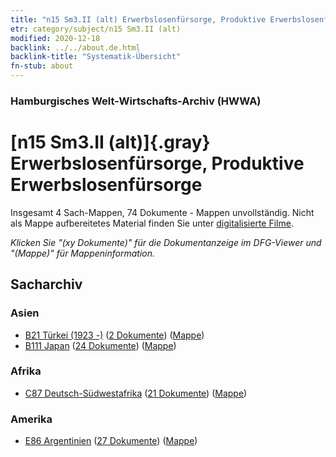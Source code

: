 ```yaml
---
title: "n15 Sm3.II (alt) Erwerbslosenfürsorge, Produktive Erwerbslosenfürsorge"
etr: category/subject/n15 Sm3.II (alt)
modified: 2020-12-18
backlink: ../../about.de.html
backlink-title: "Systematik-Übersicht"
fn-stub: about
---
```


### Hamburgisches Welt-Wirtschafts-Archiv (HWWA)
# [n15 Sm3.II (alt)]{.gray}&#8201; Erwerbslosenfürsorge, Produktive Erwerbslosenfürsorge&#160; 




Insgesamt 4 Sach-Mappen, 74 Dokumente - Mappen unvollständig.
Nicht als Mappe aufbereitetes Material finden Sie unter [digitalisierte Filme](/film/h1_sh).

_Klicken Sie "(xy Dokumente)" für die Dokumentanzeige im DFG-Viewer und "(Mappe)" für Mappeninformation._

## Sacharchiv




### Asien

- [B21 Türkei (1923 -)](../../../geo/about.de.html#B21) (<a href="https://dfg-viewer.de/show/?tx_dlf[id]=https://pm20.zbw.eu/mets/sh/1411xx/141111/1451xx/145164/public.mets.de.xml" target="_blank">2 Dokumente</a>) ([Mappe](http://purl.org/pressemappe20/folder/sh/141111,145164))
- [B111 Japan](../../../geo/about.de.html#B111) (<a href="https://dfg-viewer.de/show/?tx_dlf[id]=https://pm20.zbw.eu/mets/sh/1412xx/141272/1451xx/145164/public.mets.de.xml" target="_blank">24 Dokumente</a>) ([Mappe](http://purl.org/pressemappe20/folder/sh/141272,145164))

### Afrika

- [C87 Deutsch-Südwestafrika](../../../geo/about.de.html#C87) (<a href="https://dfg-viewer.de/show/?tx_dlf[id]=https://pm20.zbw.eu/mets/sh/1414xx/141450/1451xx/145164/public.mets.de.xml" target="_blank">21 Dokumente</a>) ([Mappe](http://purl.org/pressemappe20/folder/sh/141450,145164))

### Amerika

- [E86 Argentinien](../../../geo/about.de.html#E86) (<a href="https://dfg-viewer.de/show/?tx_dlf[id]=https://pm20.zbw.eu/mets/sh/1416xx/141692/1451xx/145164/public.mets.de.xml" target="_blank">27 Dokumente</a>) ([Mappe](http://purl.org/pressemappe20/folder/sh/141692,145164))


